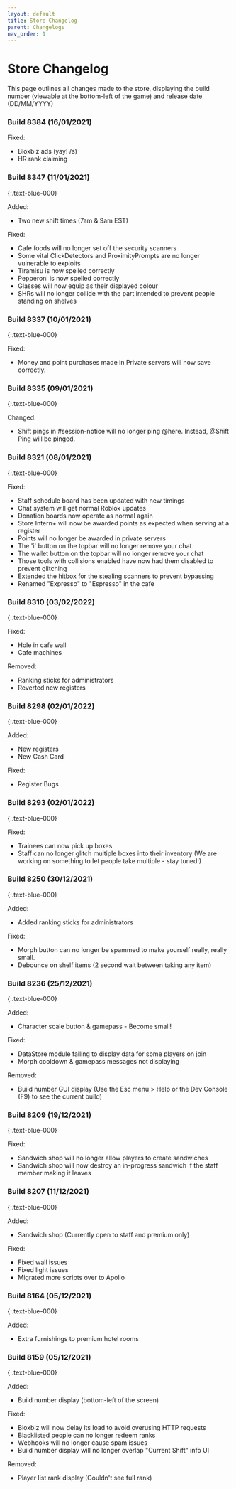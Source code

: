 ```yaml
---
layout: default
title: Store Changelog
parent: Changelogs
nav_order: 1
---
```


# Store Changelog
This page outlines all changes made to the store, displaying the build number (viewable at the bottom-left of the game) and release date (DD/MM/YYYY)

### Build 8384 (16/01/2021)
Fixed:
- Bloxbiz ads (yay! /s)
- HR rank claiming

### Build 8347 (11/01/2021)
{:.text-blue-000}

Added:
- Two new shift times (7am & 9am EST)

Fixed:
- Cafe foods will no longer set off the security scanners
- Some vital ClickDetectors and ProximityPrompts are no longer vulnerable to exploits
- Tiramisu is now spelled correctly
- Pepperoni is now spelled correctly
- Glasses will now equip as their displayed colour
- SHRs will no longer collide with the part intended to prevent people standing on shelves

### Build 8337 (10/01/2021)
{:.text-blue-000}

Fixed:
- Money and point purchases made in Private servers will now save correctly.

### Build 8335 (09/01/2021)
{:.text-blue-000}

Changed:
- Shift pings in #session-notice will no longer ping @here. Instead, @Shift Ping will be pinged. 

### Build 8321 (08/01/2021)
{:.text-blue-000}

Fixed:
- Staff schedule board has been updated with new timings
- Chat system will get normal Roblox updates
- Donation boards now operate as normal again
- Store Intern+ will now be awarded points as expected when serving at a register
- Points will no longer be awarded in private servers
- The 'i' button on the topbar will no longer remove your chat
- The wallet button on the topbar will no longer remove your chat
- Those tools with collisions enabled have now had them disabled to prevent glitching
- Extended the hitbox for the stealing scanners to prevent bypassing
- Renamed "Expresso" to "Espresso" in the cafe

### Build 8310 (03/02/2022)
{:.text-blue-000}

Fixed:
- Hole in cafe wall
- Cafe machines

Removed:
- Ranking sticks for administrators
- Reverted new registers

### Build 8298 (02/01/2022)
{:.text-blue-000}

Added:
- New registers
- New Cash Card

Fixed:
- Register Bugs

### Build 8293 (02/01/2022)
{:.text-blue-000}

Fixed:
- Trainees can now pick up boxes
- Staff can no longer glitch multiple boxes into their inventory (We are working on something to let people take multiple - stay tuned!)

### Build 8250 (30/12/2021)
{:.text-blue-000}

Added:
- Added ranking sticks for administrators

Fixed:
- Morph button can no longer be spammed to make yourself really, really small.
- Debounce on shelf items (2 second wait between taking any item)

### Build 8236 (25/12/2021)
{:.text-blue-000}

Added:
- Character scale button & gamepass - Become small!

Fixed:
- DataStore module failing to display data for some players on join
- Morph cooldown & gamepass messages not displaying

Removed:
- Build number GUI display (Use the Esc menu > Help or the Dev Console (F9) to see the current build)

### Build 8209 (19/12/2021)
{:.text-blue-000}

Fixed:
- Sandwich shop will no longer allow players to create sandwiches
- Sandwich shop will now destroy an in-progress sandwich if the staff member making it leaves

### Build 8207 (11/12/2021)
{:.text-blue-000}

Added:
- Sandwich shop (Currently open to staff and premium only)

Fixed:
- Fixed wall issues
- Fixed light issues
- Migrated more scripts over to Apollo

### Build 8164 (05/12/2021)
{:.text-blue-000}

Added:
- Extra furnishings to premium hotel rooms

### Build 8159 (05/12/2021)
{:.text-blue-000}

Added:
- Build number display (bottom-left of the screen)

Fixed:
- Bloxbiz will now delay its load to avoid overusing HTTP requests
- Blacklisted people can no longer redeem ranks
- Webhooks will no longer cause spam issues
- Build number display will no longer overlap "Current Shift" info UI

Removed:
- Player list rank display (Couldn't see full rank)
